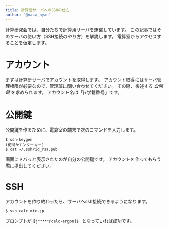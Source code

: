 ```yaml
---
title: 計算研サーバへのSSHの仕方
author: "@naca_nyan"
---
```


計算研究会では、自分たちで計算用サーバを運営しています。
この記事ではそのサーバの使い方（SSH接続のやり方）を解説します。
電算室からアクセスすることを仮定します。

# アカウント
まずは計算研サーバでアカウントを取得します。
アカウント取得にはサーバ管理権限が必要なので、管理班に問い合わせてください。
その際、後述する *公開鍵* を求められます。
アカウント名は「j+学籍番号」です。

# 公開鍵
公開鍵を作るために、電算室の端末で次のコマンドを入力します。

```shell
$ ssh-keygen
(何回かエンターキー)
$ cat ~/.ssh/id_rsa.pub
```

画面にドバっと表示されたのが自分の公開鍵です。
アカウントを作ってもらう際に提出してください。

# SSH
アカウントを作り終わったら、サーバへssh接続できるようになります。

```shell
$ ssh calc.mie.jp
```

プロンプトが `[j*****@calc-argon]$ ` となっていれば成功です。
